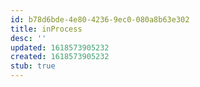 ```yaml
---
id: b78d6bde-4e80-4236-9ec0-080a8b63e302
title: inProcess
desc: ''
updated: 1618573905232
created: 1618573905232
stub: true
---
```


